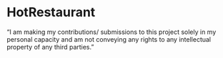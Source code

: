 # HotRestaurant

“I am making my contributions/ submissions to this project solely in my personal capacity and am not conveying any rights to any intellectual property of any third parties.”
